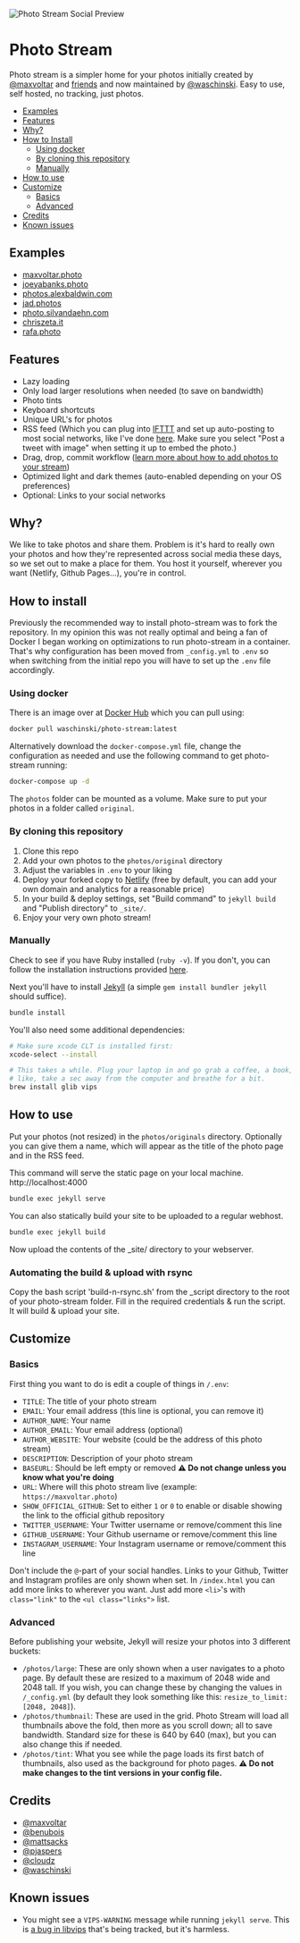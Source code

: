 ![Photo Stream Social Preview](https://repository-images.githubusercontent.com/244708193/8710f480-6010-11ea-9fd6-41bdaea7ab02)

# Photo Stream

Photo stream is a simpler home for your photos initially created by [@maxvoltar](https://github.com/maxvoltar/photo-stream) and [friends](#credits) and now maintained by [@waschinski](https://github.com/waschinski). Easy to use, self hosted, no tracking, just photos.

- [Examples](#examples)
- [Features](#features)
- [Why?](#why)
- [How to Install](#how-to-install)
    - [Using docker](#using-docker)
    - [By cloning this repository](#by-cloning-this-repository)
    - [Manually](#manually)
- [How to use](#how-to-use)
- [Customize](#customize)
    - [Basics](#basics)
    - [Advanced](#advanced)
- [Credits](#credits)
- [Known issues](#known-issues)

## Examples

- [maxvoltar.photo](https://maxvoltar.photo)
- [joeyabanks.photo](https://joeyabanks.photo)
- [photos.alexbaldwin.com](https://photos.alexbaldwin.com)
- [jad.photos](https://jad.photos)
- [photo.silvandaehn.com](https://photo.silvandaehn.com/)
- [chriszeta.it](https://chriszeta.it)
- [rafa.photo](https://rafa.photo)

## Features

- Lazy loading
- Only load larger resolutions when needed (to save on bandwidth)
- Photo tints
- Keyboard shortcuts
- Unique URL's for photos
- RSS feed (Which you can plug into [IFTTT](https://ifttt.com) and set up auto-posting to most social networks, like I've done [here](https://twitter.com/maxvoltar_photo). Make sure you select "Post a tweet with image" when setting it up to embed the photo.)
- Drag, drop, commit workflow ([learn more about how to add photos to your stream](https://github.com/maxvoltar/photo-stream#how-to-use))
- Optimized light and dark themes (auto-enabled depending on your OS preferences)
- Optional: Links to your social networks

## Why?

We like to take photos and share them. Problem is it's hard to really own your photos and how they're represented across social media these days, so we set out to make a place for them. You host it yourself, wherever you want (Netlify, Github Pages...), you're in control.

## How to install

Previously the recommended way to install photo-stream was to fork the repository. In my opinion this was not really optimal and being a fan of Docker I began working on optimizations to run photo-stream in a container. That's why configuration has been moved from `_config.yml` to `.env` so when switching from the initial repo you will have to set up the `.env` file accordingly.

### Using docker

There is an image over at [Docker Hub](https://hub.docker.com/r/waschinski/photo-stream) which you can pull using:

```sh
docker pull waschinski/photo-stream:latest
```

Alternatively download the `docker-compose.yml` file, change the configuration as needed and use the following command to get photo-stream running:

```sh
docker-compose up -d
```

The `photos` folder can be mounted as a volume. Make sure to put your photos in a folder called `original`.

### By cloning this repository

1. Clone this repo
2. Add your own photos to the `photos/original` directory
3. Adjust the variables in `.env` to your liking
4. Deploy your forked copy to [Netlify](https://netlify.com) (free by default, you can add your own domain and analytics for a reasonable price)
5. In your build & deploy settings, set "Build command" to `jekyll build` and "Publish directory" to `_site/`.
6. Enjoy your very own photo stream!

### Manually

Check to see if you have Ruby installed (`ruby -v`). If you don't, you can follow the installation instructions provided [here](https://www.ruby-lang.org/en/documentation/installation/).

Next you'll have to install [Jekyll](https://jekyllrb.com) (a simple `gem install bundler jekyll` should suffice).

```sh
bundle install
```

You'll also need some additional dependencies:

```sh
# Make sure xcode CLT is installed first:
xcode-select --install

# This takes a while. Plug your laptop in and go grab a coffee, a book, or just
# like, take a sec away from the computer and breathe for a bit.
brew install glib vips
```

## How to use

Put your photos (not resized) in the `photos/originals` directory. Optionally you can give them a name, which will appear as the title of the photo page and in the RSS feed.

This command will serve the static page on your local machine. http://localhost:4000
```sh
bundle exec jekyll serve
```

You can also statically build your site to be uploaded to a regular webhost. 
```sh
bundle exec jekyll build
```
Now upload the contents of the _site/ directory to your webserver.

### Automating the build & upload with rsync
Copy the bash script 'build-n-rsync.sh' from the _script directory to the root of your photo-stream folder. 
Fill in the required credentials & run the script. It will build & upload your site. 

## Customize

### Basics

First thing you want to do is edit a couple of things in `/.env`:

- `TITLE`: The title of your photo stream
- `EMAIL`: Your email address (this line is optional, you can remove it)
- `AUTHOR_NAME`: Your name
- `AUTHOR_EMAIL`: Your email address (optional)
- `AUTHOR_WEBSITE`: Your website (could be the address of this photo stream)
- `DESCRIPTION`: Description of your photo stream
- `BASEURL`: Should be left empty or removed **⚠️ Do not change unless you know what you're doing**
- `URL`: Where will this photo stream live (example: `https://maxvoltar.photo`)
- `SHOW_OFFICIAL_GITHUB`: Set to either `1` or `0` to enable or disable showing the link to the official github repository
- `TWITTER_USERNAME`: Your Twitter username or remove/comment this line
- `GITHUB_USERNAME`: Your Github username or remove/comment this line
- `INSTAGRAM_USERNAME`: Your Instagram username or remove/comment this line

Don't include the `@`-part of your social handles. Links to your Github, Twitter and Instagram profiles are only shown when set. In `/index.html` you can add more links to wherever you want. Just add more `<li>`'s with `class="link"` to the `<ul class="links">` list.

### Advanced

Before publishing your website, Jekyll will resize your photos into 3 different buckets:

- `/photos/large`: These are only shown when a user navigates to a photo page. By default these are resized to a maximum of 2048 wide and 2048 tall. If you wish, you can change these by changing the values in `/_config.yml` (by default they look something like this: `resize_to_limit: [2048, 2048]`).
- `/photos/thumbnail`: These are used in the grid. Photo Stream will load all thumbnails above the fold, then more as you scroll down; all to save bandwidth. Standard size for these is 640 by 640 (max), but you can also change this if needed.
- `/photos/tint`: What you see while the page loads its first batch of thumbnails, also used as the background for photo pages. **⚠️ Do not make changes to the tint versions in your config file.**

## Credits

- [@maxvoltar](https://github.com/maxvoltar)
- [@benubois](https://github.com/benubois)
- [@mattsacks](https://github.com/mattsacks)
- [@pjaspers](https://github.com/pjaspers)
- [@cloudz](https://github.com/cloudz)
- [@waschinski](https://github.com/waschinski)

## Known issues

- You might see a `VIPS-WARNING` message while running `jekyll serve`. This is [a bug in libvips](https://github.com/libvips/libvips/issues/394#issuecomment-359780578) that's being tracked, but it's harmless.
